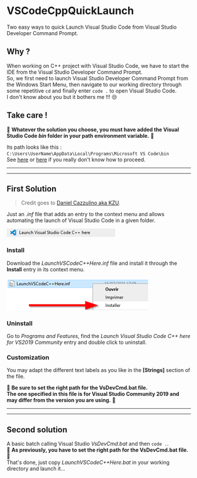 # VSCodeCppQuickLaunch
Two easy ways to quick Launch Visual Studio Code from Visual Studio Developer Command Prompt.

## Why ?
When working on C++ project with Visual Studio Code, we have to start the IDE from the Visual Studio Developer Command Prompt.    
So, we first need to launch Visual Studio Developer Command Prompt from the Windows Start Menu, then navigate to our working directory through some repetitive `cd` and finally enter `code .` to  open Visual Studio Code.   
I don't know about you but it bothers me !!! :unamused:

## Take care !
:stop_sign:
**Whatever the solution you choose, you must have added the Visual Studio Code *bin* folder in your path environment variable.**
:stop_sign:

Its path looks like this :   
`C:\Users\UserName\AppData\Local\Programs\Microsoft VS Code\bin`   
See [here](https://betanews.com/2015/11/23/windows-10-finally-adds-a-new-path-editor/) or [here](https://www.nextofwindows.com/three-alternative-windows-environment-path-editor) if you really don't know how to proceed.
___
___

## First Solution
>Credit goes to [Daniel Cazzulino aka KZU](https://github.com/kzu/CommandPromptHere).  

Just an *.inf* file that adds an entry to the context menu and allows automating the launch of Visual Studio Code in a given folder.

[![context Menu Entry Snapshot](https://github.com/Amstramgram75/VSCodeCppQuickLaunch/blob/main/img/Launch%20Visual%20Studio%20Code%20C%2B%2B%20Here.png?raw=true)](#)

### Install
Download the *LaunchVSCodeC++Here.inf* file and install it through the **Install** entry in its context menu.

[![Install INF](https://github.com/Amstramgram75/VSCodeCppQuickLaunch/blob/main/img/Install%20INF.png?raw=true)](#)

### Uninstall
Go to *Programs and Features*, find the *Launch Visual Studio Code C++ here for VS2019 Community* entry and double click to uninstall.

### Customization
You may adapt the different text labels as you like in the **[Strings]** section of the file.

:stop_sign: **Be sure to set the right path for the VsDevCmd.bat file.   
The one specified in this file is for Visual Studio Community 2019 and may differ from the version you are using.** :stop_sign:
___
___

## Second solution
A basic batch calling Visual Studio *VsDevCmd.bat* and then `code .`.  
:stop_sign: **As previously, you have to set the right path for the VsDevCmd.bat file.** :stop_sign:   
That's done, just copy *LaunchVSCodeC++Here.bat* in your working directory and launch it...
